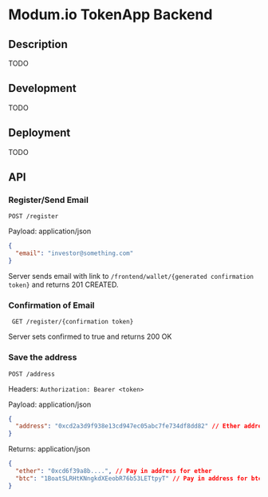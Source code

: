 # Modum.io TokenApp Backend

## Description
TODO

## Development
TODO

## Deployment
TODO

## API

### Register/Send Email

```POST /register```

Payload: application/json
```json 
{
  "email": "investor@something.com"
}
```

Server sends email with link to 
`/frontend/wallet/{generated confirmation token}`
and returns 201 CREATED.

### Confirmation of Email

``` GET /register/{confirmation token}```

Server sets confirmed to true and returns 200 OK

### Save the address

``` POST /address ```

Headers:
`Authorization: Bearer <token>`

Payload: application/json
```json
{
  "address": "0xcd2a3d9f938e13cd947ec05abc7fe734df8dd82" // Ether address
}
```

Returns: application/json

```json
{
  "ether": "0xcd6f39a8b....", // Pay in address for ether
  "btc": "1BoatSLRHtKNngkdXEeobR76b53LETtpyT" // Pay in address for btc
}
```
